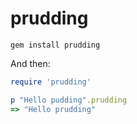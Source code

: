 # prudding

```
gem install prudding
```

And then:

```ruby
require 'prudding'

p "Hello pudding".prudding
=> "Hello prudding"
```

